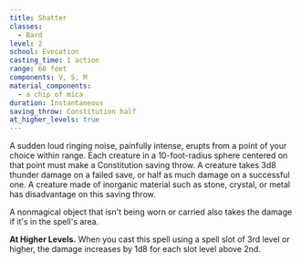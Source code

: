 ```yaml
---
title: Shatter
classes:
  - Bard
level: 2
school: Evocation
casting_time: 1 action
range: 60 feet
components: V, S, M
material_components:
  - a chip of mica
duration: Instantaneous
saving_throw: Constitution half
at_higher_levels: true
---
```


A sudden loud ringing noise, painfully intense, erupts from a point of your choice within range. Each creature in a 10-foot-radius sphere centered on that point must make a Constitution saving throw. A creature takes 3d8 thunder damage on a failed save, or half as much damage on a successful one. A creature made of inorganic material such as stone, crystal, or metal has disadvantage on this saving throw.

A nonmagical object that isn't being worn or carried also takes the damage if it's in the spell's area.

**At Higher Levels.** When you cast this spell using a spell slot of 3rd level or higher, the damage increases by 1d8 for each slot level above 2nd.
